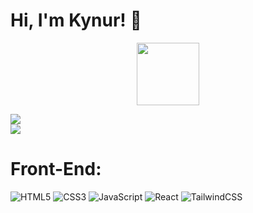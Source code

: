 # Hi, I'm Kynur! 👋

<div id="header" align="center">
  <img src="https://giphy.com/gifs/pixel-art-mountain-kaijupxl-HRXnPYf10Zx0wz4alF" width="100"/>
</div>

![](https://github-readme-streak-stats.herokuapp.com/?user=kynur&theme=bear&hide_border=false)<br/>
![](https://github-readme-stats.vercel.app/api/top-langs/?username=kynur&theme=bear&hide_border=false&include_all_commits=false&count_private=false&layout=compact)

# Front-End:
![HTML5](https://img.shields.io/badge/html5-%23E34F26.svg?style=for-the-badge&logo=html5&logoColor=white) 
![CSS3](https://img.shields.io/badge/css3-%231572B6.svg?style=for-the-badge&logo=css3&logoColor=white) 
![JavaScript](https://img.shields.io/badge/javascript-%23323330.svg?style=for-the-badge&logo=javascript&logoColor=%23F7DF1E) 
![React](https://img.shields.io/badge/react-%2320232a.svg?style=for-the-badge&logo=react&logoColor=%2361DAFB) 
![TailwindCSS](https://img.shields.io/badge/tailwindcss-%2338B2AC.svg?style=for-the-badge&logo=tailwind-css&logoColor=white) 
